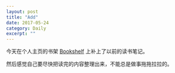 ```yaml
---
layout: post
title: "Add" 
date: 2017-05-24
category: Daily 
excerpt: ""
---
```


今天在个人主页的书架 [Bookshelf](https://youjiexia.github.io/bookshelf/) 上补上了以前的读书笔记。

然后感觉自己要尽快把读完的内容整理出来，不能总是做事拖拖拉拉的。